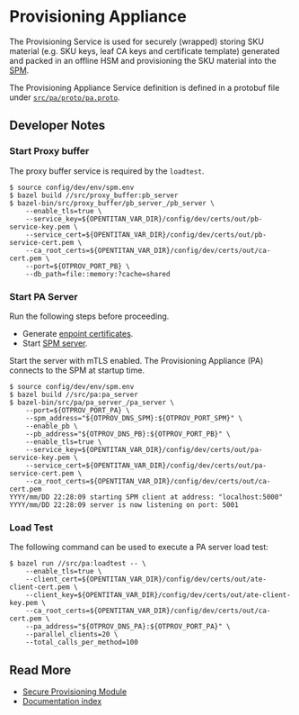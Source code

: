# Provisioning Appliance

The Provisioning Service is used for securely (wrapped) storing SKU material
(e.g. SKU keys, leaf CA keys and certificate template) generated and packed
in an offline HSM and provisioning the SKU material into the [SPM](spm.md).

The Provisioning Appliance Service definition is defined in a protobuf file
under [`src/pa/proto/pa.proto`](../src/pa/proto/pa.proto).

## Developer Notes

### Start Proxy buffer

The proxy buffer service is required by the `loadtest`.

```console
$ source config/dev/env/spm.env
$ bazel build //src/proxy_buffer:pb_server
$ bazel-bin/src/proxy_buffer/pb_server_/pb_server \
    --enable_tls=true \
    --service_key=${OPENTITAN_VAR_DIR}/config/dev/certs/out/pb-service-key.pem \
    --service_cert=${OPENTITAN_VAR_DIR}/config/dev/certs/out/pb-service-cert.pem \
    --ca_root_certs=${OPENTITAN_VAR_DIR}/config/dev/certs/out/ca-cert.pem \
    --port=${OTPROV_PORT_PB} \
    --db_path=file::memory:?cache=shared
```

### Start PA Server

Run the following steps before proceeding.

* Generate [enpoint certificates](auth.md#endpoint-certificates).
* Start [SPM server](spm.md#start-spm-server).

Start the server with mTLS enabled. The Provisioning Appliance (PA) connects to the
SPM at startup time.

```console
$ source config/dev/env/spm.env
$ bazel build //src/pa:pa_server
$ bazel-bin/src/pa/pa_server_/pa_server \
    --port=${OTPROV_PORT_PA} \
    --spm_address="${OTPROV_DNS_SPM}:${OTPROV_PORT_SPM}" \
    --enable_pb \
    --pb_address="${OTPROV_DNS_PB}:${OTPROV_PORT_PB}" \
    --enable_tls=true \
    --service_key=${OPENTITAN_VAR_DIR}/config/dev/certs/out/pa-service-key.pem \
    --service_cert=${OPENTITAN_VAR_DIR}/config/dev/certs/out/pa-service-cert.pem \
    --ca_root_certs=${OPENTITAN_VAR_DIR}/config/dev/certs/out/ca-cert.pem
YYYY/mm/DD 22:28:09 starting SPM client at address: "localhost:5000"
YYYY/mm/DD 22:28:09 server is now listening on port: 5001
```

### Load Test

The following command can be used to execute a PA server load test:

```console
$ bazel run //src/pa:loadtest -- \
    --enable_tls=true \
    --client_cert=${OPENTITAN_VAR_DIR}/config/dev/certs/out/ate-client-cert.pem \
    --client_key=${OPENTITAN_VAR_DIR}/config/dev/certs/out/ate-client-key.pem \
    --ca_root_certs=${OPENTITAN_VAR_DIR}/config/dev/certs/out/ca-cert.pem \
    --pa_address="${OTPROV_DNS_PA}:${OTPROV_PORT_PA}" \
    --parallel_clients=20 \
    --total_calls_per_method=100
```

## Read More

* [Secure Provisioning Module](spm.md)
* [Documentation index](README.md)
